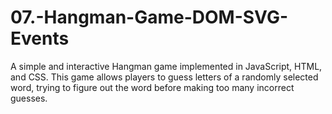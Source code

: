 # 07.-Hangman-Game-DOM-SVG-Events
A simple and interactive Hangman game implemented in JavaScript, HTML, and CSS. This game allows players to guess letters of a randomly selected word, trying to figure out the word before making too many incorrect guesses.
